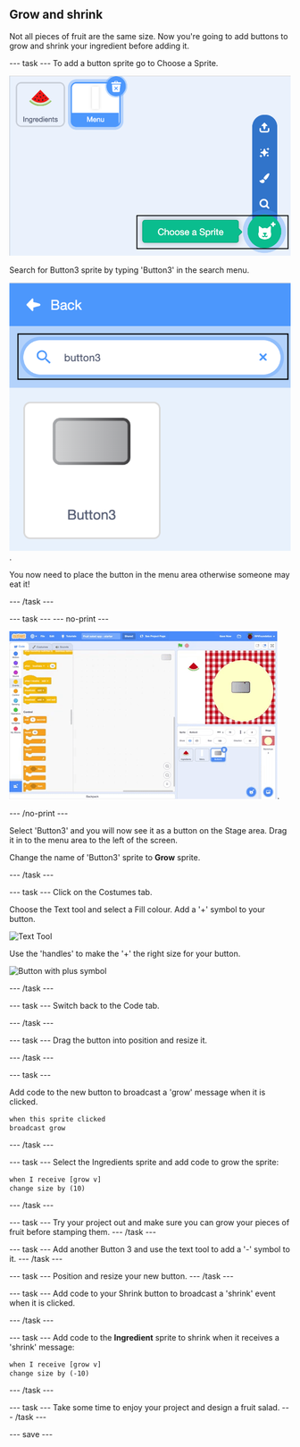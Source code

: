 ## Grow and shrink
Not all pieces of fruit are the same size. Now you're going to add buttons to grow and shrink your ingredient before adding it. 

--- task ---
To add a button sprite go to Choose a Sprite.

![image showing Choose a Sprite](images/fruit-choose-sprite.png) 

Search for Button3 sprite by typing 'Button3' in the search menu.

![image showing Button3 search](images/fruit-button3-sprite.png).

You now need to place the button in the menu area otherwise someone may eat it!

--- /task ---

--- task ---
--- no-print ---

![image showing Button3 search](images/fruit-button3-menu.gif).

--- /no-print ---

Select 'Button3' and you will now see it as a button on the Stage area. Drag it in to the menu area to the left of the screen.

Change the name of 'Button3' sprite to **Grow** sprite.

--- /task ---





--- task ---
Click on the Costumes tab. 

Choose the Text tool and select a Fill colour. Add a '+' symbol to your button.

![Text Tool]()

Use the 'handles' to make the '+' the right size for your button. 

![Button with plus symbol]()

--- /task ---

--- task ---
Switch back to the Code tab. 

--- /task ---

--- task ---
Drag the button into position and resize it. 

--- /task ---

--- task ---

Add code to the new button to broadcast a 'grow' message when it is clicked. 

```blocks3
when this sprite clicked
broadcast grow
```
--- /task ---

--- task ---
Select the Ingredients sprite and add code to grow the sprite:

```blocks3
when I receive [grow v]
change size by (10)
```
--- /task ---

--- task ---
Try your project out and make sure you can grow your pieces of fruit before stamping them. 
--- /task ---

--- task ---
Add another Button 3 and use the text tool to add a '-' symbol to it.
--- /task ---

--- task ---
Position and resize your new button. 
--- /task ---

--- task --- 
Add code to your Shrink button to broadcast a 'shrink' event when it is clicked.

--- /task ---

--- task ---
Add code to the **Ingredient** sprite to shrink when it receives a 'shrink' message:

```blocks3
when I receive [grow v]
change size by (-10)
```
--- /task ---

--- task ---
Take some time to enjoy your project and design a fruit salad. 
--- /task ---

--- save ---



